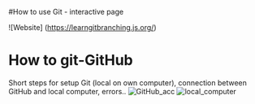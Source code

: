 #How to use Git - interactive page 

![Website] (https://learngitbranching.js.org/)

# How to git-GitHub

Short steps for setup Git (local on own computer), connection between GitHub and local computer, errors..
![GitHub_acc](https://user-images.githubusercontent.com/108144989/181847516-fc921fb6-17d1-4291-b4d8-edb107e611bb.png)
![local_computer](https://user-images.githubusercontent.com/108144989/181847525-c7f3587e-5c01-48b2-90a5-dc0d190def52.png)
